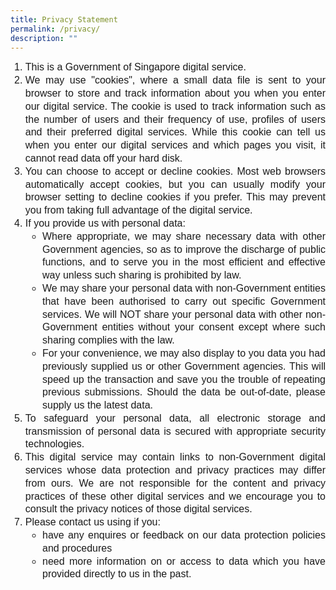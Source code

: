 ```yaml
---
title: Privacy Statement
permalink: /privacy/
description: ""
---
```

<ol>
   <li style="line-height:1.3;font-size:16px;font-family:Arial;text-align:justify;">This is a Government of Singapore digital service.</li>
   <li style="line-height:1.3;font-size:16px;font-family:Arial;text-align:justify;">We may use "cookies", where a small data file is sent to your browser to store and track information about you when you enter our digital service. The cookie is used to track information such as the number of users and their frequency of use, profiles of users and their preferred digital services. While this cookie can tell us when you enter our digital services and which pages you visit, it cannot read data off your hard disk.</li>
   <li style="line-height:1.3;font-size:16px;font-family:Arial;text-align:justify;">You can choose to accept or decline cookies. Most web browsers automatically accept cookies, but you can usually modify your browser setting to decline cookies if you prefer. This may prevent you from taking full advantage of the digital service.</li>
   <li style="line-height:1.3;font-size:16px;font-family:Arial;text-align:justify;">If you provide us with personal data:
      <ul>
         <li style="line-height:1.3;font-size:16px;font-family:Arial;text-align:justify;">Where appropriate, we may share necessary data with other Government agencies, so as to improve the discharge of public functions, and to serve you in the most efficient and effective way unless such sharing is prohibited by law.</li>
         <li style="line-height:1.3;font-size:16px;font-family:Arial;text-align:justify;">We may share your personal data with non-Government entities that have been authorised to carry out specific Government services. We will NOT share your personal data with other non-Government entities without your consent except where such sharing complies with the law.</li>
         <li style="line-height:1.3;font-size:16px;font-family:Arial;text-align:justify;">For your convenience, we may also display to you data you had previously supplied us or other Government agencies. This will speed up the transaction and save you the trouble of repeating previous submissions. Should the data be out-of-date, please supply us the latest data.</li></ul>
   <li style="line-height:1.3;font-size:16px;font-family:Arial;text-align:justify;">To safeguard your personal data, all electronic storage and transmission of personal data is secured with appropriate security technologies.</li>
   <li style="line-height:1.3;font-size:16px;font-family:Arial;text-align:justify;">This digital service may contain links to non-Government digital services whose data protection and privacy practices may differ from ours. We are not responsible for the content and privacy practices of these other digital services and we encourage you to consult the privacy notices of those digital services.</li>
   <li style="line-height:1.3;font-size:16px;font-family:Arial;text-align:justify;">Please contact us using if you:
      <ul>
	 <li style="line-height:1.3;font-size:16px;font-family:Arial;text-align:justify;">have any enquires or feedback on our data protection policies and procedures</li>
         <li style="line-height:1.3;font-size:16px;font-family:Arial;text-align:justify;">need more information on or access to data which you have provided directly to us in the past.</li></ul></ol>